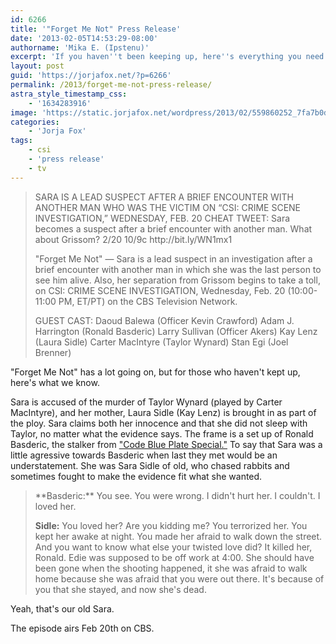 ```yaml
---
id: 6266
title: '"Forget Me Not" Press Release'
date: '2013-02-05T14:53:29-08:00'
authorname: 'Mika E. (Ipstenu)'
excerpt: 'If you haven''t been keeping up, here''s everything you need to know for "Forget Me Not"'
layout: post
guid: 'https://jorjafox.net/?p=6266'
permalink: /2013/forget-me-not-press-release/
astra_style_timestamp_css:
    - '1634283916'
image: 'https://static.jorjafox.net/wordpress/2013/02/559860252_7fa7b0dc96.jpg'
categories:
    - 'Jorja Fox'
tags:
    - csi
    - 'press release'
    - tv
---
```


<blockquote>SARA IS A LEAD SUSPECT AFTER A BRIEF ENCOUNTER WITH ANOTHER MAN WHO WAS THE VICTIM ON “CSI: CRIME SCENE INVESTIGATION,” WEDNESDAY, FEB. 20
CHEAT TWEET: Sara becomes a suspect after a brief encounter with another man. What about Grissom? 2/20 10/9c http://bit.ly/WN1mx1

"Forget Me Not" — Sara is a lead suspect in an investigation after a brief encounter with another man in which she was the last person to see him alive. Also, her separation from Grissom begins to take a toll, on CSI: CRIME SCENE INVESTIGATION, Wednesday, Feb. 20 (10:00-11:00 PM, ET/PT) on the CBS Television Network.

GUEST CAST:
Daoud Balewa (Officer Kevin Crawford)
Adam J. Harrington (Ronald Basderic)
Larry Sullivan (Officer Akers)
Kay Lenz (Laura Sidle)
Carter MacIntyre (Taylor Wynard)
Stan Egi (Joel Brenner)</blockquote>
"Forget Me Not" has a lot going on, but for those who haven't kept up, here's what we know.

Sara is accused of the murder of Taylor Wynard (played by Carter MacIntyre), and her mother, Laura Sidle (Kay Lenz) is brought in as part of the ploy. Sara claims both her innocence and that she did not sleep with Taylor, no matter what the evidence says. The frame is a set up of Ronald Basderic, the stalker from <a href="https://jorjafox.net/wiki/Code_Blue_Plate_Special">"Code Blue Plate Special."</a> To say that Sara was a little agressive towards Basderic when last they met would be an understatement. She was Sara Sidle of old, who chased rabbits and sometimes fought to make the evidence fit what she wanted.
<blockquote>**Basderic:** You see. You were wrong. I didn't hurt her. I couldn't. I loved her.

**Sidle:** You loved her? Are you kidding me? You terrorized her. You kept her awake at night. You made her afraid to walk down the street. And you want to know what else your twisted love did? It killed her, Ronald. Edie was supposed to be off work at 4:00. She should have been gone when the shooting happened, it she was afraid to walk home because she was afraid that you were out there. It's because of you that she stayed, and now she's dead.</blockquote>
Yeah, that's our old Sara.

The episode airs Feb 20th on CBS.
